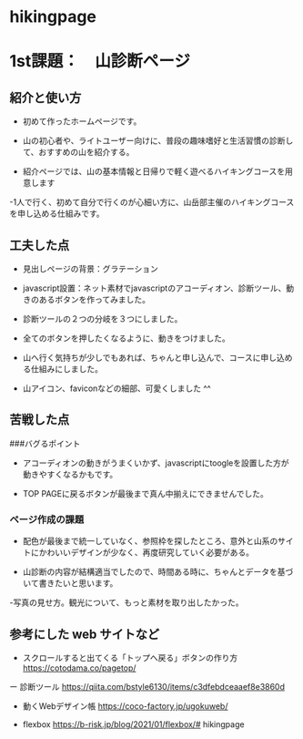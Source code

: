 # hikingpage

# 1st課題：　山診断ページ

## 紹介と使い方

  - 初めて作ったホームページです。

  - 山の初心者や、ライトユーザー向けに、普段の趣味嗜好と生活習慣の診断して、おすすめの山を紹介する。

  - 紹介ページでは、山の基本情報と日帰りで軽く遊べるハイキングコースを用意します

  -1人で行く、初めて自分で行くのが心細い方に、山岳部主催のハイキングコースを申し込める仕組みです。

## 工夫した点

  - 見出しページの背景：グラテーション

  - javascript設置：ネット素材でjavascriptのアコーディオン、診断ツール、動きのあるボタンを作ってみました。

  - 診断ツールの２つの分岐を３つにしました。

  - 全てのボタンを押したくなるように、動きをつけました。

  - 山へ行く気持ちが少しでもあれば、ちゃんと申し込んで、コースに申し込める仕組みにしました。

  - 山アイコン、faviconなどの細部、可愛くしました ^^

## 苦戦した点

  ###バグるポイント
  
  - アコーディオンの動きがうまくいかず、javascriptにtoogleを設置した方が動きやすくなるかもです。

  - TOP PAGEに戻るボタンが最後まで真ん中揃えにできませんでした。

 ### ページ作成の課題

  - 配色が最後まで統一していなく、参照枠を探したところ、意外と山系のサイトにかわいいデザインが少なく、再度研究していく必要がある。

  - 山診断の内容が結構適当でしたので、時間ある時に、ちゃんとデータを基づいて書きたいと思います。

  -写真の見せ方。観光について、もっと素材を取り出したかった。


## 参考にした web サイトなど

  - スクロールすると出てくる「トップへ戻る」ボタンの作り方
  https://cotodama.co/pagetop/

  ー 診断ツール
  https://qiita.com/bstyle6130/items/c3dfebdceaaef8e3860d

  - 動くWebデザイン帳
  https://coco-factory.jp/ugokuweb/

  - flexbox
  https://b-risk.jp/blog/2021/01/flexbox/# hikingpage

